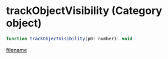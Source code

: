 # trackObjectVisibility (Category object)

```js
function trackObjectVisibility(p0: number): void
```

[filename](trackObjectVisibility_m.md ':include')